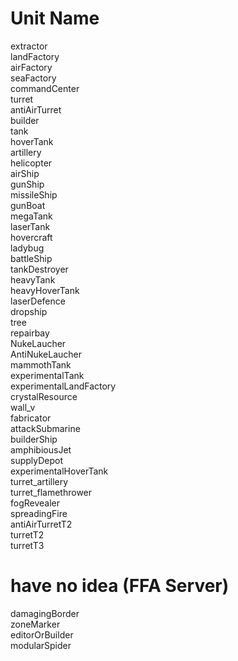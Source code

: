 # Unit Name
extractor  
landFactory  
airFactory  
seaFactory  
commandCenter  
turret  
antiAirTurret  
builder  
tank  
hoverTank  
artillery  
helicopter  
airShip  
gunShip  
missileShip  
gunBoat  
megaTank  
laserTank  
hovercraft  
ladybug  
battleShip  
tankDestroyer  
heavyTank  
heavyHoverTank  
laserDefence  
dropship  
tree  
repairbay  
NukeLaucher  
AntiNukeLaucher  
mammothTank  
experimentalTank  
experimentalLandFactory  
crystalResource  
wall_v  
fabricator  
attackSubmarine  
builderShip  
amphibiousJet  
supplyDepot  
experimentalHoverTank  
turret_artillery  
turret_flamethrower  
fogRevealer  
spreadingFire  
antiAirTurretT2  
turretT2  
turretT3  
# have no idea (FFA Server)
damagingBorder  
zoneMarker  
editorOrBuilder  
modularSpider  